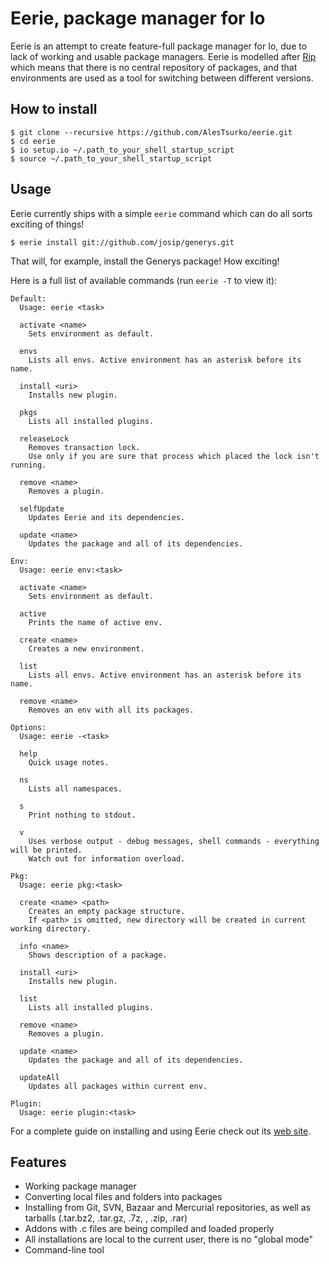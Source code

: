 # Eerie, package manager for Io

Eerie is an attempt to create feature-full package manager for Io, due to lack of working and usable package managers.
Eerie is modelled after [Rip](https://github.com/defunkt/rip) which means that there is no central repository of packages, and that environments are used as a tool for switching between different versions.

## How to install

```shell
$ git clone --recursive https://github.com/AlesTsurko/eerie.git
$ cd eerie
$ io setup.io ~/.path_to_your_shell_startup_script
$ source ~/.path_to_your_shell_startup_script
```

## Usage

Eerie currently ships with a simple `eerie` command which can do all sorts exciting of things!

```
$ eerie install git://github.com/josip/generys.git
```

That will, for example, install the Generys package! How exciting!

Here is a full list of available commands (run `eerie -T` to view it):

```shell
Default:
  Usage: eerie <task>

  activate <name>
    Sets environment as default.

  envs
    Lists all envs. Active environment has an asterisk before its name.

  install <uri>
    Installs new plugin.

  pkgs
    Lists all installed plugins.

  releaseLock
    Removes transaction lock.
    Use only if you are sure that process which placed the lock isn't running.

  remove <name>
    Removes a plugin.

  selfUpdate
    Updates Eerie and its dependencies.

  update <name>
    Updates the package and all of its dependencies.

Env:
  Usage: eerie env:<task>

  activate <name>
    Sets environment as default.

  active
    Prints the name of active env.

  create <name>
    Creates a new environment.

  list
    Lists all envs. Active environment has an asterisk before its name.

  remove <name>
    Removes an env with all its packages.

Options:
  Usage: eerie -<task>

  help
    Quick usage notes.

  ns
    Lists all namespaces.

  s
    Print nothing to stdout.

  v
    Uses verbose output - debug messages, shell commands - everything will be printed.
    Watch out for information overload.

Pkg:
  Usage: eerie pkg:<task>

  create <name> <path>
    Creates an empty package structure.
    If <path> is omitted, new directory will be created in current working directory.

  info <name>
    Shows description of a package.

  install <uri>
    Installs new plugin.

  list
    Lists all installed plugins.

  remove <name>
    Removes a plugin.

  update <name>
    Updates the package and all of its dependencies.

  updateAll
    Updates all packages within current env.

Plugin:
  Usage: eerie plugin:<task>
```

For a complete guide on installing and using Eerie check out its [web site](http://josip.github.com/eerie).

## Features

  * Working package manager
  * Converting local files and folders into packages
  * Installing from Git, SVN, Bazaar and Mercurial repositories, as well as tarballs (.tar.bz2, .tar.gz, .7z, , .zip, .rar)
  * Addons with .c files are being compiled and loaded properly
  * All installations are local to the current user, there is no "global mode"
  * Command-line tool
